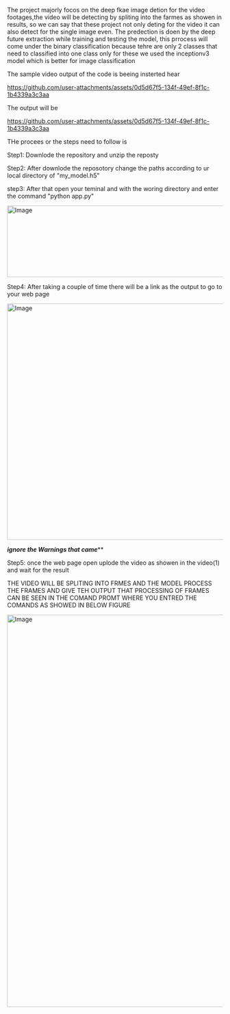 The project majorly focos on the deep fkae image detion for the video footages,the video will be detecting by spliting into the farmes as showen in results, so we can say that these project not only deting for the video it can also detect for the single image even.
The predection is doen by the deep future extraction while training and testing the model, this prrocess will come under the binary classification because tehre are only 2 classes that need to classified into one class only 
for these  we used the inceptionv3 model which is better for image classification 

The sample video output of the code is beeing insterted hear


https://github.com/user-attachments/assets/0d5d67f5-134f-49ef-8f1c-1b4339a3c3aa



The output will be 

https://github.com/user-attachments/assets/0d5d67f5-134f-49ef-8f1c-1b4339a3c3aa

THe procees or the steps need to follow is 

Step1: Downlode the repository and unzip the reposty 

Step2: After downlode the reposotory change the paths according to ur local directory of "my_model.h5"

step3: After that  open your teminal and with the woring directory and enter the command "python app.py"

<img width="1918" height="167" alt="Image" src="https://github.com/user-attachments/assets/a2bcbce4-8b44-4d5a-8fd5-fbf9ff5473ac" />


Step4: After taking a couple of time there will be a link as the output to go to your web page 

<img width="1918" height="552" alt="Image" src="https://github.com/user-attachments/assets/4688673d-e79e-4931-a9fd-15ca79d17cc1" />


***ignore the Warnings that came*****

Step5: once the web page open uplode the video as showen in the video(1) and wait for the result


THE VIDEO WILL BE SPLITING INTO FRMES AND THE MODEL PROCESS THE FRAMES AND GIVE TEH OUTPUT THAT PROCESSING OF FRAMES CAN BE SEEN IN THE COMAND PROMT WHERE YOU ENTRED THE COMANDS AS SHOWED IN BELOW FIGURE

<img width="1918" height="917" alt="Image" src="https://github.com/user-attachments/assets/bbfba524-c042-47ad-b0a8-3b8f0b0b9ac1" />

